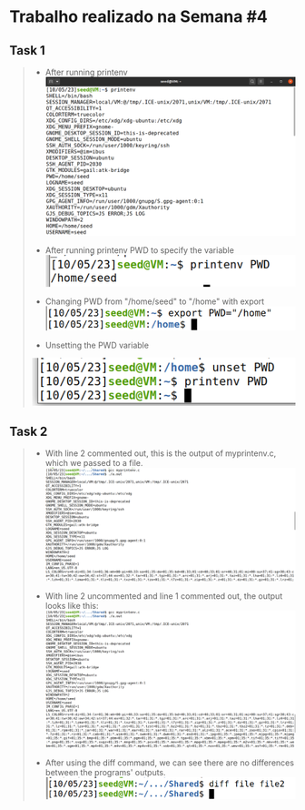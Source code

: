 # Trabalho realizado na Semana #4

## Task 1

>- After running printenv
>![printenv](./images/image.png)
>
>- After running printenv PWD to specify the variable
>![printenv pwd](./images/image-1.png)
>
>- Changing PWD from "/home/seed" to "/home" with export
>![export](./images/image-2.png)
>
>- Unsetting the PWD variable
>
>![unset](./images/image-3.png)

## Task 2

>- With line 2 commented out, this is the output of myprintenv.c, which we passed to a file.
>![first run](./images/image-4.png)
>
>- With line 2 uncommented and line 1 commented out, the output looks like this:
>![second run](./images/image-5.png)
>
>- After using the diff command, we can see there are no differences between the programs' outputs.
>![diff](./images/image-6.png)

